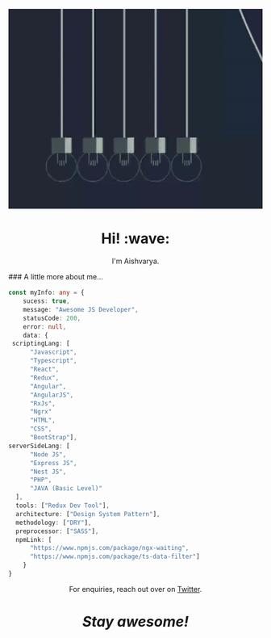 [![Social banner for Aish0507](https://github.com/Aish0507/Aish0507/raw/master/assets/Aish0507.gif)]()
<h1 align='center'> Hi! :wave:</h1>
<p align='center'>
I'm Aishvarya.
</p>
### A little more about me...  

```typescript
const myInfo: any = {
    sucess: true,
    message: "Awesome JS Developer",
    statusCode: 200,
    error: null,
    data: {
 scriptingLang: [
      "Javascript",
      "Typescript",
      "React",
      "Redux",
      "Angular",
      "AngularJS",
      "RxJs",
      "Ngrx"
      "HTML",
      "CSS",
      "BootStrap"],
serverSideLang: [
      "Node JS",
      "Express JS",
      "Nest JS",
      "PHP",
      "JAVA (Basic Level)"
  ],
  tools: ["Redux Dev Tool"],
  architecture: ["Design System Pattern"],
  methodology: ["DRY"],
  preprocessor: ["SASS"],
  npmLink: [
      "https://www.npmjs.com/package/ngx-waiting",
      "https://www.npmjs.com/package/ts-data-filter"]
    }
}
```
<p align='center'>For enquiries, reach out over on <a href="https://twitter.com/aishvarya1990">Twitter</a>.</p>

<h1 align='center'><i>Stay awesome!</i></h1>